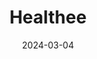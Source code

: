 ---  
layout: startup_page  
title: "Healthee"  
id: "healthee.co"  
permalink: "/healtheehealthee.co03042024/"  
website: "https://healthee.co/"  
funding_round: "Series A"  
funding_amount: "$32M"  
investors: "Fin Capital, Glilot Capital Partners, Group11, TriNet"  
about: "Healthee is a healthcare technology company that provides a platform to simplify employee healthcare benefits. It offers personalized answers to coverage, treatment, and benefits questions, Open Enrollment support, and preventive care suggestions, all powered by AI. This aims to improve care outcomes and reduce overhead for employers and employees."  
markets: "Healthtech, AI, InsurTech, Medical"  
hq: "New York, New York, United States"  
founded_year: "2018"  
linkedin: "https://www.linkedin.com/company/get-healthee"  
twitter: "https://twitter.com/gethealthee"  
instagram: "https://www.instagram.com/get.healthee/"  
facebook: "https://www.facebook.com/gethealthee"  
crunchbase: "https://www.crunchbase.com/organization/insurights"  
pitchbook: ""  

date_display: "04-Mar-2024"  
date: "2024-03-04"

# SEO Optimization  
meta_title: "Healthee - Series A Funding ($32M)"  
meta_description: "Healthee, Healthee is a healthcare technology company that provides a platform to simplify employee healthcare benefits. It offers personalized answers to cover..."  
meta_keywords: "Healthee, Healthtech, AI, InsurTech, Medical, Series A funding"  
canonical_url: "https://startup.projectstartups.com/healtheehealthee.co03042024/"  
---